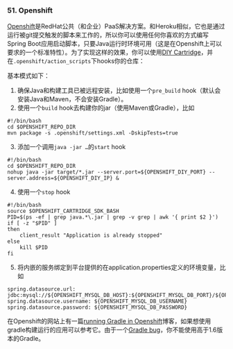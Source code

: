 ### 51. Openshift

[Openshift](https://www.openshift.com/)是RedHat公共（和企业）PaaS解决方案。和Heroku相似，它也是通过运行被git提交触发的脚本来工作的，所以你可以使用任何你喜欢的方式编写Spring Boot应用启动脚本，只要Java运行时环境可用（这是在Openshift上可以要求的一个标准特性）。为了实现这样的效果，你可以使用[DIY Cartridge](https://www.openshift.com/developers/do-it-yourself)，并在`.openshift/action_scripts`下hooks你的仓库：

基本模式如下：

1. 确保Java和构建工具已被远程安装，比如使用一个`pre_build` hook（默认会安装Java和Maven，不会安装Gradle）。
2. 使用一个`build` hook去构建你的jar（使用Maven或Gradle），比如
```shell
#!/bin/bash
cd $OPENSHIFT_REPO_DIR
mvn package -s .openshift/settings.xml -DskipTests=true
```
3. 添加一个调用`java -jar …​`的`start` hook
```shell
#!/bin/bash
cd $OPENSHIFT_REPO_DIR
nohup java -jar target/*.jar --server.port=${OPENSHIFT_DIY_PORT} --server.address=${OPENSHIFT_DIY_IP} &
```
4. 使用一个`stop` hook
```shell
#!/bin/bash
source $OPENSHIFT_CARTRIDGE_SDK_BASH
PID=$(ps -ef | grep java.*\.jar | grep -v grep | awk '{ print $2 }')
if [ -z "$PID" ]
then
    client_result "Application is already stopped"
else
    kill $PID
fi
```
5. 将内嵌的服务绑定到平台提供的在application.properties定义的环境变量，比如
```shell
spring.datasource.url: jdbc:mysql://${OPENSHIFT_MYSQL_DB_HOST}:${OPENSHIFT_MYSQL_DB_PORT}/${OPENSHIFT_APP_NAME}
spring.datasource.username: ${OPENSHIFT_MYSQL_DB_USERNAME}
spring.datasource.password: ${OPENSHIFT_MYSQL_DB_PASSWORD}
```
在Openshift的网站上有一篇[running Gradle in Openshift](https://www.openshift.com/blogs/run-gradle-builds-on-openshift)博客，如果想使用gradle构建运行的应用可以参考它。由于一个[Gradle bug](http://issues.gradle.org/browse/GRADLE-2871)，你不能使用高于1.6版本的Gradle。
